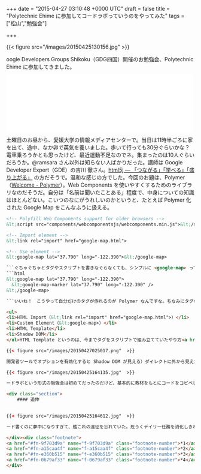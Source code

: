
+++
date = "2015-04-27 03:10:48 +0000 UTC"
draft = false
title = "Polytechnic Ehime に参加してコードラボっていうのをやってみた"
tags = ["松山","勉強会"]

+++


{{< figure src="/images/20150425130156.jpg"  >}}

oogle Developers Groups Shikoku（GDG四国）開催のお勉強会、Polytechnic Ehime に参加してきました。<iframe src="//hatenablog-parts.com/embed?url=http%3A%2F%2Fgdgshikoku.connpass.com%2Fevent%2F13838%2F" title="Polytechnic Ehime (2015/04/25 13:00〜)" class="embed-card embed-webcard" scrolling="no" frameborder="0" style="display: block; width: 100%; height: 155px; max-width: 500px; margin: 10px 0px;"><a href="http://gdgshikoku.connpass.com/event/13838/">Polytechnic Ehime (2015/04/25 13:00〜)</a></iframe>土曜日のお昼から、愛媛大学の情報メディアセンターで。当日は11時半ごろに家を出て、途中、なか卯で英気を養いました。歩いて行っても30分ぐらいかな？　電車乗ろうかとも思ったけど、最近運動不足なのでネ。集まったのは10人ぐらいだろうか。@ramsara さん以外は知らない人ばかりだった。講師は Google Developer Expert（GDE）の吉川 徹さん。<a href="http://html5j.org/">html5j ― 「つながる」「学べる」「盛り上がる」</a> の方だそうで。温和な感じの方でした。今回のお題は、Polymer（<a href="https://www.polymer-project.org/">Welcome - Polymer</a>）。Web Components を使いやすくするためのライブラリなのだそうだ。自分は「名前は聞いたことある」程度で、中身についての知識はほとんどない。こいつのなにがうれしいのかというと、たとえば Polymer 化された Google Map をこんなふうに扱える。
```html
<!-- Polyfill Web Components support for older browsers -->
&lt;script src="components/webcomponentsjs/webcomponents.min.js">&lt;/script>

<!-- Import element -->
&lt;link rel="import" href="google-map.html">

<!-- Use element -->
&lt;google-map lat="37.790" long="-122.390">&lt;/google-map>

```ぐちゃぐちゃとタグやスクリプトを書きなぐらなくても、シンプルに <google-map> って感じで使える。カッケー。</google-map>さらに地図にマーカーをたてたい場合はこんな感じ（あくまでもこんな“感じ”）でいいようだ。
```html
&lt;google-map lat="37.790" long="-122.390">
  &lt;google-map-marker lat="37.790" long="-122.390" />
&lt;/google-map>

```いいね！　こうやって自分だけのタグが作れるのが Polymer なんですな。ちなみにタグの名前に“-”を入れるのは、将来 HTML でタグが追加された時に名前が衝突するのを避けるためなんだって。&lt;x-hoge> とつけたりするらしいのだけど、個人的には“ベンダー名・ライブラリ名-名前”っぽくつけるのがよさそうだと思う。さて、Polymer というのは4つの HTML5 技術から成るのだそうだ。

<ul>
<li>HTML Import（&lt;link rel="import" href="google-map.html">）</li>
<li>Custom Element（&lt;google-map>）</li>
<li>HTML Template</li>
<li>Shadow DOM</li>
</ul>HTML Template というのは、今までタグをスクリプトで組み立てていたやり方<a href="#f-9f703d9a" name="fn-9f703d9a" title="CSRF だかなんだかしらんけど、そういう変なバグ作るの怖い！">*1</a>や、ユーザーが見えない位置にタグを用意しておくやり方<a href="#f-a15caa4f" name="fn-a15caa4f" title="ハックされて見えちゃうとダサいし、ページがロードされると同時に活性化しちゃうのでオンデマンドに使えない">*2</a>に代わる方法。&lt;templete> のなかへ宣言的に HTML の切れ端を書いておける感じ。DOM に組み込まれるまで活性化されない<a href="#f-e360b515" name="fn-e360b515" title="「使うやでー」って言うまで黙って待ってくれる">*3</a>ので、実際に“使われない”なら副作用も一切ない。Shadow DOM は……今までもうっすら知ってたけど、他人に説明するのは面倒な技術だったのだけど、&lt;video> のコントロールを実装するためにユーザーエージェントが使ってるアレって教えてもらって、あぁ、それは分かりやすいなーと思った。

{{< figure src="/images/20150427025017.png"  >}}

開発者ツールでオプションを有効化すると Shadow DOM が見える）ダイレクトに外から見えたりアクセスされるとあんまりよくないときに使える感じ。Custom Element だって中身までユーザーに見せる必要ないもんねー。

{{< figure src="/images/20150425164135.jpg"  >}}

ードラボという形式の勉強会は初めてだったのだけど、基本的に教材をもとにコードをコピペしていくだけだった。JavaScript 力の低いおれ様でもまったく大丈夫！<a href="#f-0679af33" name="fn-0679af33" title="でも、基本的な文法はマスターして、配列のカンマが足りねーとか、コピペミスをすぐに発見できる程度には習得しておくべきだと思う">*4</a>　<a href="https://chrome.google.com/webstore/detail/chrome-dev-editor-develop/pnoffddplpippgcfjdhbmhkofpnaalpg?hl=ja">Chrome Dev Editor (developer preview) - Chrome ウェブストア</a> でプチプチとコードを入力していく。コピペしていくだけでお勉強になるんかいな、とちょっと思わないでもなかったけれど、手を動かすというのは大事らしい。コピペミスで動かない！　なんでだ！　とかやってるうちに自分がハマりやすいポイントというのが分かってきて、だんだん要領がよくなってくる。時間が余ったらデベロッパーツールで DOM ツリーを眺めたり、コンソールでログを確認したり。とりあえず動いたけど何で動いてるのかわかんねーところは、質問してもいい。個人的には Bower に触れたのも収穫だった。お勉強しなきゃなーと思っていたけれど、必要に迫られないとなかなかやらないわけで（ぉあと、なんといっても、何か動くものが自分の手で作れるというのは楽しいということ。レベル的には BB 戦士のガンダム組んでいるだけなのだろうけれど、ちゃんとモノが完成するとやっぱりうれしくて、それがモチベーションになる感じ。次はあれやりたいなーってね。こういうの、独りでは絶対めんどくさがってやらない。あと、独りでやるのと、他の人に説明してもらうのを耳で聞くのとでは効率も違う。あと、終わったら呑み会もあるしね。機会があればまた参加したいと思ったかも。

<div class="section">
    #### 追伸
    

{{< figure src="/images/20150425164612.jpg"  >}}

ード書くのに夢中になりすぎて、艦これの遠征を忘れていた。危うくデイリー任務を消化しきれないところだった。

</div><div class="footnote">
<a href="#fn-9f703d9a" name="f-9f703d9a" class="footnote-number">*1</a><span class="footnote-delimiter">:</span><span class="footnote-text">CSRF だかなんだかしらんけど、そういう変なバグ作るの怖い！</span>
<a href="#fn-a15caa4f" name="f-a15caa4f" class="footnote-number">*2</a><span class="footnote-delimiter">:</span><span class="footnote-text">ハックされて見えちゃうとダサいし、ページがロードされると同時に活性化しちゃうのでオンデマンドに使えない</span>
<a href="#fn-e360b515" name="f-e360b515" class="footnote-number">*3</a><span class="footnote-delimiter">:</span><span class="footnote-text">「使うやでー」って言うまで黙って待ってくれる</span>
<a href="#fn-0679af33" name="f-0679af33" class="footnote-number">*4</a><span class="footnote-delimiter">:</span><span class="footnote-text">でも、基本的な文法はマスターして、配列のカンマが足りねーとか、コピペミスをすぐに発見できる程度には習得しておくべきだと思う</span>
</div>

